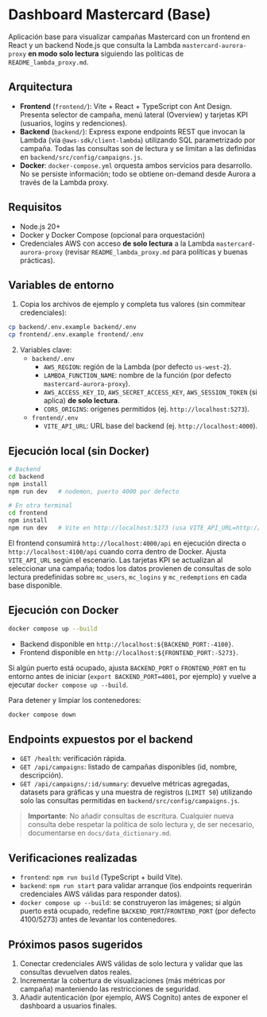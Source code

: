 # Dashboard Mastercard (Base)

Aplicación base para visualizar campañas Mastercard con un frontend en React y un backend Node.js que consulta la Lambda `mastercard-aurora-proxy` **en modo solo lectura** siguiendo las políticas de `README_lambda_proxy.md`.

## Arquitectura

- **Frontend** (`frontend/`): Vite + React + TypeScript con Ant Design. Presenta selector de campaña, menú lateral (Overview) y tarjetas KPI (usuarios, logins y redenciones).
- **Backend** (`backend/`): Express expone endpoints REST que invocan la Lambda (vía `@aws-sdk/client-lambda`) utilizando SQL parametrizado por campaña. Todas las consultas son de lectura y se limitan a las definidas en `backend/src/config/campaigns.js`.
- **Docker**: `docker-compose.yml` orquesta ambos servicios para desarrollo. No se persiste información; todo se obtiene on-demand desde Aurora a través de la Lambda proxy.

## Requisitos

- Node.js 20+
- Docker y Docker Compose (opcional para orquestación)
- Credenciales AWS con acceso **de solo lectura** a la Lambda `mastercard-aurora-proxy` (revisar `README_lambda_proxy.md` para políticas y buenas prácticas).

## Variables de entorno

1. Copia los archivos de ejemplo y completa tus valores (sin commitear credenciales):

```bash
cp backend/.env.example backend/.env
cp frontend/.env.example frontend/.env
```

2. Variables clave:
   - `backend/.env`
     - `AWS_REGION`: región de la Lambda (por defecto `us-west-2`).
     - `LAMBDA_FUNCTION_NAME`: nombre de la función (por defecto `mastercard-aurora-proxy`).
     - `AWS_ACCESS_KEY_ID`, `AWS_SECRET_ACCESS_KEY`, `AWS_SESSION_TOKEN` (si aplica) **de solo lectura**.
     - `CORS_ORIGINS`: orígenes permitidos (ej. `http://localhost:5273`).
   - `frontend/.env`
     - `VITE_API_URL`: URL base del backend (ej. `http://localhost:4000`).

## Ejecución local (sin Docker)

```bash
# Backend
cd backend
npm install
npm run dev   # nodemon, puerto 4000 por defecto

# En otra terminal
cd frontend
npm install
npm run dev   # Vite en http://localhost:5173 (usa VITE_API_URL=http://localhost:4000)
```

El frontend consumirá `http://localhost:4000/api` en ejecución directa o `http://localhost:4100/api` cuando corra dentro de Docker. Ajusta `VITE_API_URL` según el escenario. Las tarjetas KPI se actualizan al seleccionar una campaña; todos los datos provienen de consultas de solo lectura predefinidas sobre `mc_users`, `mc_logins` y `mc_redemptions` en cada base disponible.

## Ejecución con Docker

```bash
docker compose up --build
```

- Backend disponible en `http://localhost:${BACKEND_PORT:-4100}`.
- Frontend disponible en `http://localhost:${FRONTEND_PORT:-5273}`.

Si algún puerto está ocupado, ajusta `BACKEND_PORT` o `FRONTEND_PORT` en tu entorno antes de iniciar (`export BACKEND_PORT=4001`, por ejemplo) y vuelve a ejecutar `docker compose up --build`.

Para detener y limpiar los contenedores:

```bash
docker compose down
```

## Endpoints expuestos por el backend

- `GET /health`: verificación rápida.
- `GET /api/campaigns`: listado de campañas disponibles (id, nombre, descripción).
- `GET /api/campaigns/:id/summary`: devuelve métricas agregadas, datasets para gráficas y una muestra de registros (`LIMIT 50`) utilizando solo las consultas permitidas en `backend/src/config/campaigns.js`.

> **Importante**: No añadir consultas de escritura. Cualquier nueva consulta debe respetar la política de solo lectura y, de ser necesario, documentarse en `docs/data_dictionary.md`.

## Verificaciones realizadas

- `frontend`: `npm run build` (TypeScript + build Vite).
- `backend`: `npm run start` para validar arranque (los endpoints requerirán credenciales AWS válidas para responder datos).
- `docker compose up --build`: se construyeron las imágenes; si algún puerto está ocupado, redefine `BACKEND_PORT`/`FRONTEND_PORT` (por defecto 4100/5273) antes de levantar los contenedores.

## Próximos pasos sugeridos

1. Conectar credenciales AWS válidas de solo lectura y validar que las consultas devuelven datos reales.
2. Incrementar la cobertura de visualizaciones (más métricas por campaña) manteniendo las restricciones de seguridad.
3. Añadir autenticación (por ejemplo, AWS Cognito) antes de exponer el dashboard a usuarios finales.
